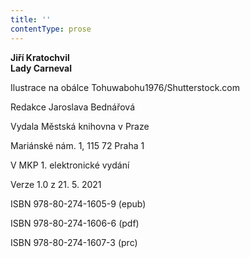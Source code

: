 ```yaml
---
title: ''
contentType: prose
---
```


**Jiří Kratochvil  
Lady Carneval**

Ilustrace na obálce Tohuwabohu1976/Shutterstock.com

  

Redakce Jaroslava Bednářová

Vydala Městská knihovna v Praze

  

Mariánské nám. 1, 115 72 Praha 1

V MKP 1. elektronické vydání

  

Verze 1.0 z 21. 5. 2021

ISBN 978-80-274-1605-9 (epub)

  

ISBN 978-80-274-1606-6 (pdf)

  

ISBN 978-80-274-1607-3 (prc)
